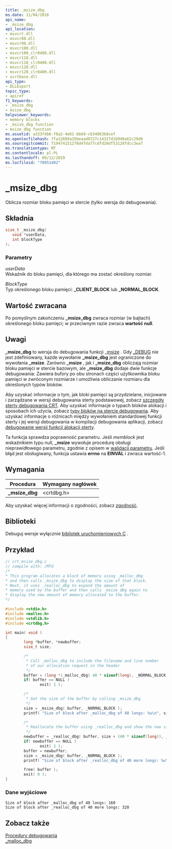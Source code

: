 ```yaml
---
title: _msize_dbg
ms.date: 11/04/2016
api_name:
- _msize_dbg
api_location:
- msvcrt.dll
- msvcr80.dll
- msvcr90.dll
- msvcr100.dll
- msvcr100_clr0400.dll
- msvcr110.dll
- msvcr110_clr0400.dll
- msvcr120.dll
- msvcr120_clr0400.dll
- ucrtbase.dll
api_type:
- DLLExport
topic_type:
- apiref
f1_keywords:
- _msize_dbg
- msize_dbg
helpviewer_keywords:
- memory blocks
- _msize_dbg function
- msize_dbg function
ms.assetid: a333f4b6-f8a2-4e61-bb69-cb34063b8cef
ms.openlocfilehash: 7fa12689a35beaad0727c14327d1b948a62c29d0
ms.sourcegitcommit: f19474151276d47da77cdfd20df53128fdcc3ea7
ms.translationtype: MT
ms.contentlocale: pl-PL
ms.lasthandoff: 09/12/2019
ms.locfileid: "70951492"
---
```

# <a name="_msize_dbg"></a>_msize_dbg

Oblicza rozmiar bloku pamięci w stercie (tylko wersja do debugowania).

## <a name="syntax"></a>Składnia

```C
size_t _msize_dbg(
   void *userData,
   int blockType
);
```

### <a name="parameters"></a>Parametry

*userData*<br/>
Wskaźnik do bloku pamięci, dla którego ma zostać określony rozmiar.

*BlockType*<br/>
Typ określonego bloku pamięci: **_CLIENT_BLOCK** lub **_NORMAL_BLOCK**.

## <a name="return-value"></a>Wartość zwracana

Po pomyślnym zakończeniu **_msize_dbg** zwraca rozmiar (w bajtach) określonego bloku pamięci; w przeciwnym razie zwraca **wartość null**.

## <a name="remarks"></a>Uwagi

**_msize_dbg** to wersja do debugowania funkcji _[msize](msize.md) . Gdy [_DEBUG](../../c-runtime-library/debug.md) nie jest zdefiniowany, każde wywołanie **_msize_dbg** jest ograniczone do wywołania **_msize**. Zarówno **_msize** , jak i **_msize_dbg** obliczają rozmiar bloku pamięci w stercie bazowym, ale **_msize_dbg** dodaje dwie funkcje debugowania: Zawiera bufory po obu stronach części użytkownika bloku pamięci w zwróconym rozmiarze i umożliwia obliczanie rozmiaru dla określonych typów bloków.

Aby uzyskać informacje o tym, jak bloki pamięci są przydzielane, inicjowane i zarządzane w wersji debugowania sterty podstawowej, zobacz [szczegóły sterty debugowania CRT](/visualstudio/debugger/crt-debug-heap-details). Aby uzyskać informacje o typach bloków alokacji i sposobach ich użycia, zobacz [typy bloków na stercie debugowania](/visualstudio/debugger/crt-debug-heap-details). Aby uzyskać informacje o różnicach między wywołaniem standardowej funkcji sterty i jej wersji debugowania w kompilacji debugowania aplikacji, zobacz [debugowanie wersji funkcji alokacji sterty](/visualstudio/debugger/debug-versions-of-heap-allocation-functions).

Ta funkcja sprawdza poprawność parametru. Jeśli *memblock* jest wskaźnikiem typu null, **_msize** wywołuje procedurę obsługi nieprawidłowego parametru, zgodnie z opisem w [walidacji parametru](../../c-runtime-library/parameter-validation.md). Jeśli błąd jest obsługiwany, funkcja ustawia **errno** na **EINVAL** i zwraca wartość-1.

## <a name="requirements"></a>Wymagania

|Procedura|Wymagany nagłówek|
|-------------|---------------------|
|**_msize_dbg**|\<crtdbg.h>|

Aby uzyskać więcej informacji o zgodności, zobacz [zgodność](../../c-runtime-library/compatibility.md).

## <a name="libraries"></a>Biblioteki

Debuguj wersje wyłącznie [bibliotek uruchomieniowych C](../../c-runtime-library/crt-library-features.md) .

## <a name="example"></a>Przykład

```C
// crt_msize_dbg.c
// compile with: /MTd
/*
* This program allocates a block of memory using _malloc_dbg
* and then calls _msize_dbg to display the size of that block.
* Next, it uses _realloc_dbg to expand the amount of
* memory used by the buffer and then calls _msize_dbg again to
* display the new amount of memory allocated to the buffer.
*/

#include <stdio.h>
#include <malloc.h>
#include <stdlib.h>
#include <crtdbg.h>

int main( void )
{
        long *buffer, *newbuffer;
        size_t size;

        /*
         * Call _malloc_dbg to include the filename and line number
         * of our allocation request in the header
         */
        buffer = (long *)_malloc_dbg( 40 * sizeof(long), _NORMAL_BLOCK, __FILE__, __LINE__ );
        if( buffer == NULL )
               exit( 1 );

        /*
         * Get the size of the buffer by calling _msize_dbg
         */
        size = _msize_dbg( buffer, _NORMAL_BLOCK );
        printf( "Size of block after _malloc_dbg of 40 longs: %u\n", size );

        /*
         * Reallocate the buffer using _realloc_dbg and show the new size
         */
        newbuffer = _realloc_dbg( buffer, size + (40 * sizeof(long)), _NORMAL_BLOCK, __FILE__, __LINE__ );
        if( newbuffer == NULL )
               exit( 1 );
        buffer = newbuffer;
        size = _msize_dbg( buffer, _NORMAL_BLOCK );
        printf( "Size of block after _realloc_dbg of 40 more longs: %u\n", size );

        free( buffer );
        exit( 0 );
}
```

### <a name="output"></a>Dane wyjściowe

```Output
Size of block after _malloc_dbg of 40 longs: 160
Size of block after _realloc_dbg of 40 more longs: 320
```

## <a name="see-also"></a>Zobacz także

[Procedury debugowania](../../c-runtime-library/debug-routines.md)<br/>
[_malloc_dbg](malloc-dbg.md)<br/>
